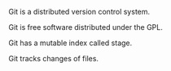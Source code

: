 Git is a distributed version control system.

Git is free software distributed under the GPL.

Git has a mutable index called stage.

Git tracks changes of files.
